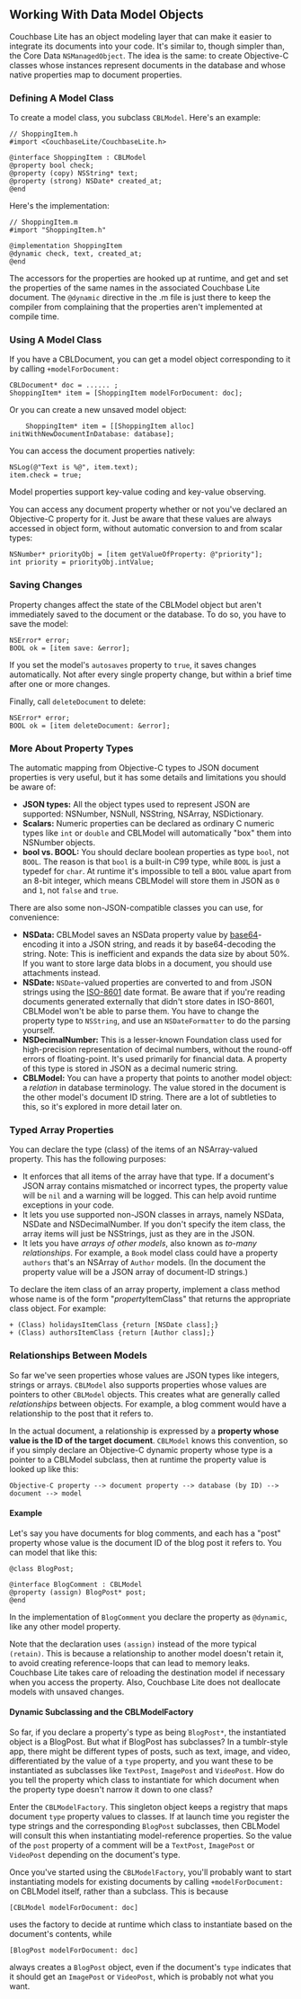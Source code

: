 ## Working With Data Model Objects

Couchbase Lite has an object modeling layer that can make it easier to integrate its documents into your code. It's similar to, though simpler than, the Core Data `NSManagedObject`. The idea is the same: to create Objective-C classes whose instances represent documents in the database and whose native properties map to document properties.

### Defining A Model Class

To create a model class, you subclass `CBLModel`. Here's an example:

	// ShoppingItem.h
	#import <CouchbaseLite/CouchbaseLite.h>
	
	@interface ShoppingItem : CBLModel
	@property bool check;
	@property (copy) NSString* text;
	@property (strong) NSDate* created_at;
	@end

Here's the implementation:

	// ShoppingItem.m
	#import "ShoppingItem.h"
	
	@implementation ShoppingItem
	@dynamic check, text, created_at;
	@end

The accessors for the properties are hooked up at runtime, and get and set the properties of the same names in the associated Couchbase Lite document. The `@dynamic` directive in the .m file is just there to keep the compiler from complaining that the properties aren't implemented at compile time.

### Using A Model Class

If you have a CBLDocument, you can get a model object corresponding to it by calling `+modelForDocument:`

	CBLDocument* doc = ...... ;
	ShoppingItem* item = [ShoppingItem modelForDocument: doc];

Or you can create a new unsaved model object:

```
	ShoppingItem* item = [[ShoppingItem alloc] initWithNewDocumentInDatabase: database];
```

You can access the document properties natively:

	NSLog(@"Text is %@", item.text);
	item.check = true;

Model properties support key-value coding and key-value observing.

You can access any document property whether or not you've declared an Objective-C property for it. Just be aware that these values are always accessed in object form, without automatic conversion to and from scalar types:

	NSNumber* priorityObj = [item getValueOfProperty: @"priority"];
	int priority = priorityObj.intValue;

### Saving Changes

Property changes affect the state of the CBLModel object but aren't immediately saved to the document or the database. To do so, you have to save the model:

    NSError* error;
	BOOL ok = [item save: &error];

If you set the model's `autosaves` property to `true`, it saves changes automatically. Not after every single property change, but within a brief time after one or more changes.

Finally, call `deleteDocument` to delete:

    NSError* error;
	BOOL ok = [item deleteDocument: &error];

### More About Property Types

The automatic mapping from Objective-C types to JSON document properties is very useful, but it has some details and limitations you should be aware of:

* **JSON types:** All the object types used to represent JSON are supported: NSNumber, NSNull, NSString, NSArray, NSDictionary.
* **Scalars:** Numeric properties can be declared as ordinary C numeric types like `int` or `double` and CBLModel will automatically "box" them into NSNumber objects.
* **bool vs. BOOL:** You should declare boolean properties as type `bool`, not `BOOL`. The reason is that `bool` is a built-in C99 type, while `BOOL` is just a typedef for `char`. At runtime it's impossible to tell a `BOOL` value apart from an 8-bit integer, which means CBLModel will store them in JSON as `0` and `1`, not `false` and `true`.

There are also some non-JSON-compatible classes you can use, for convenience:

* **NSData:** CBLModel saves an NSData property value by [base64](https://tools.ietf.org/html/rfc4648)-encoding it into a JSON string, and reads it by base64-decoding the string. Note: This is inefficient and expands the data size by about 50%. If you want to store large data blobs in a document, you should use attachments instead.
* **NSDate:** `NSDate`-valued properties are converted to and from JSON strings using the [ISO-8601][ISO8601] date format. Be aware that if you're reading documents generated externally that didn't store dates in ISO-8601, CBLModel won't be able to parse them. You have to change the property type to `NSString`, and use an `NSDateFormatter` to do the parsing yourself.
* **NSDecimalNumber:** This is a lesser-known Foundation class used for high-precision representation of decimal numbers, without the round-off errors of floating-point. It's used primarily for financial data. A property of this type is stored in JSON as a decimal numeric string.
* **CBLModel:** You can have a property that points to another model object: a _relation_ in database terminology. The value stored in the document is the other model's document ID string. There are a lot of subtleties to this, so it's explored in more detail later on.

### Typed Array Properties

You can declare the type (class) of the items of an NSArray-valued property. This has the following purposes:

* It enforces that all items of the array have that type. If a document's JSON array contains mismatched or incorrect types, the property value will be `nil` and a warning will be logged. This can help avoid runtime exceptions in your code.
* It lets you use supported non-JSON classes in arrays, namely NSData, NSDate and NSDecimalNumber. If you don't specify the item class, the array items will just be NSStrings, just as they are in the JSON.
* It lets you have _arrays of other models_, also known as _to-many relationships_. For example, a `Book` model class could have a property `authors` that's an NSArray of `Author` models. (In the document the property value will be a JSON array of document-ID strings.)

To declare the item class of an array property, implement a class method whose name is of the form "<em>property</em>ItemClass" that returns the appropriate class object. For example:

```objc
+ (Class) holidaysItemClass {return [NSDate class];}
+ (Class) authorsItemClass {return [Author class];}
```

### Relationships Between Models

So far we've seen properties whose values are JSON types like integers, strings or arrays. `CBLModel` also supports properties whose values are pointers to other `CBLModel` objects. This creates what are generally called *relationships* between objects. For example, a blog comment would have a relationship to the post that it refers to.

In the actual document, a relationship is expressed by a **property whose value is the ID of the target document**. `CBLModel` knows this convention, so if you simply declare an Objective-C dynamic property whose type is a pointer to a CBLModel subclass, then at runtime the property value is looked up like this:

    Objective-C property --> document property --> database (by ID) --> document --> model

#### Example

Let's say you have documents for blog comments, and each has a "post" property whose value is the document ID of the blog post it refers to. You can model that like this:

    @class BlogPost;
	
    @interface BlogComment : CBLModel
    @property (assign) BlogPost* post;
    @end

In the implementation of `BlogComment` you declare the property as `@dynamic`, like any other model property.

Note that the declaration uses `(assign)` instead of the more typical `(retain)`. This is because a relationship to another model doesn't retain it, to avoid creating reference-loops that can lead to memory leaks. Couchbase Lite takes care of reloading the destination model if necessary when you access the property. Also, Couchbase Lite does not deallocate models with unsaved changes.

#### Dynamic Subclassing and the CBLModelFactory

So far, if you declare a property's type as being `BlogPost*`, the instantiated object is a BlogPost. But what if BlogPost has subclasses? In a tumblr-style app, there might be different types of posts, such as text, image, and video, differentiated by the value of a `type` property, and you want these to be instantiated as subclasses like `TextPost`, `ImagePost` and `VideoPost`. How do you tell the property which class to instantiate for which document when the property type doesn't narrow it down to one class?

Enter the `CBLModelFactory`. This singleton object keeps a registry that maps document `type` property values to classes. If at launch time you register the type strings and the corresponding `BlogPost` subclasses, then CBLModel will consult this when instantiating model-reference properties. So the value of the `post` property of a comment will be a `TextPost`, `ImagePost` or `VideoPost` depending on the document's type.

<!-- Add an example of registering a document type here -->

Once you've started using the `CBLModelFactory`, you'll probably want to start instantiating models for existing documents by calling `+modelForDocument:` on CBLModel itself, rather than a subclass. This is because

    [CBLModel modelForDocument: doc]

uses the factory to decide at runtime which class to instantiate based on the document's contents, while

    [BlogPost modelForDocument: doc]
    
always creates a `BlogPost` object, even if the document's `type` indicates that it should get an `ImagePost` or `VideoPost`, which is probably not what you want.


[ISO8601]: http://www.w3.org/TR/NOTE-datetime
[BASE64]: https://tools.ietf.org/html/rfc4648
